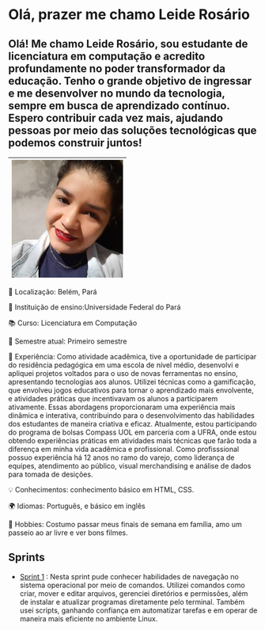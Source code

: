 # Olá, prazer me chamo Leide Rosário

## Olá! Me chamo Leide Rosário, sou estudante de licenciatura em computação e acredito profundamente no poder transformador da educação. Tenho o grande objetivo de ingressar e me desenvolver no mundo da tecnologia, sempre em busca de aprendizado contínuo. Espero contribuir cada vez mais, ajudando pessoas por meio das soluções tecnológicas que podemos construir juntos!


  

| ![](img/Foto.jpg) |
| :--------------------: |





📍 Localização: Belém, Pará 

🏫 Instituição de ensino:Universidade Federal do Pará

📚 Curso: Licenciatura em Computação

📅 Semestre atual: Primeiro semestre

💼 Experiência:
Como atividade acadêmica, tive a oportunidade de participar do residência pedagógica em uma escola de nível médio, desenvolvi e apliquei projetos voltados para o uso de novas ferramentas no ensino, apresentando tecnologias aos alunos. Utilizei técnicas como a gamificação, que envolveu jogos educativos para tornar o aprendizado mais envolvente, e atividades práticas que incentivavam os alunos a participarem ativamente. Essas abordagens proporcionaram uma experiência mais dinâmica e interativa, contribuindo para o desenvolvimento das habilidades dos estudantes de maneira criativa e eficaz. Atualmente, estou participando do programa de bolsas Compass UOL em parceria com a UFRA, onde estou obtendo experiências práticas em atividades mais técnicas que farão toda a diferença em minha vida acadêmica e profissional.
Como profisssional possuo experiência há 12 anos no ramo do varejo, como liderança de equipes, atendimento ao público, visual merchandising e análise de dados para tomada de desições. 


💡 Conhecimentos: 
conhecimento básico em HTML, CSS.

🌍 Idiomas: 
Português, e básico em inglês

🎨 Hobbies: 
Costumo passar meus finais de semana em família, amo um passeio ao ar livre e ver bons filmes.


## Sprints

* [Sprint 1](Sprint%201/) : Nesta sprint pude conhecer habilidades de navegação no sistema operacional por meio de comandos. Utilizei comandos como criar, mover e editar arquivos, gerenciei diretórios e permissões, além de instalar e atualizar programas diretamente pelo terminal. Também usei scripts, ganhando confiança em automatizar tarefas e em operar de maneira mais eficiente no ambiente Linux. 




